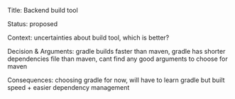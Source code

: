 Title:  Backend build tool

Status: proposed

Context: uncertainties about build tool, which is better?

Decision & Arguments: gradle builds faster than maven, gradle has shorter dependencies file than maven, cant find any good arguments to choose for maven

Consequences: choosing gradle for now, will have to learn gradle but built speed + easier dependency management
